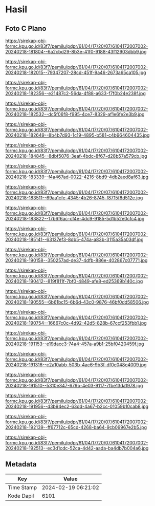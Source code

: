 # Hasil

## Foto C Plano

https://sirekap-obj-formc.kpu.go.id/83f7/pemilu/pdpr/61/04/17/20/07/6104172007002-20240218-181804--6a2cbd29-8b3e-41f0-9188-43f12903dbb9.jpg

https://sirekap-obj-formc.kpu.go.id/83f7/pemilu/pdpr/61/04/17/20/07/6104172007002-20240218-182015--79347207-28cd-451f-9a46-2673a65ca105.jpg

https://sirekap-obj-formc.kpu.go.id/83f7/pemilu/pdpr/61/04/17/20/07/6104172007002-20240218-182356--e21487c2-56da-4f88-a633-f7f0b24e238f.jpg

https://sirekap-obj-formc.kpu.go.id/83f7/pemilu/pdpr/61/04/17/20/07/6104172007002-20240218-182532--dc5f06f8-f995-4ce7-8329-af1e6fe2e3b9.jpg

https://sirekap-obj-formc.kpu.go.id/83f7/pemilu/pdpr/61/04/17/20/07/6104172007002-20240218-182649--8b4b7d93-1c19-4895-b581-c4b964604435.jpg

https://sirekap-obj-formc.kpu.go.id/83f7/pemilu/pdpr/61/04/17/20/07/6104172007002-20240218-184845--8dbf5076-3eaf-4bdc-8f67-d28b57a579cb.jpg

https://sirekap-obj-formc.kpu.go.id/83f7/pemilu/pdpr/61/04/17/20/07/6104172007002-20240218-183339--f4a467ad-0022-4216-8bd9-4db2aed8af63.jpg

https://sirekap-obj-formc.kpu.go.id/83f7/pemilu/pdpr/61/04/17/20/07/6104172007002-20240218-183511--69aa1cfe-4345-4b26-8745-f8715f8d512e.jpg

https://sirekap-obj-formc.kpu.go.id/83f7/pemilu/pdpr/61/04/17/20/07/6104172007002-20240218-183822--17b6f6ac-cf4e-4dc9-9185-5d1b52e0cfc4.jpg

https://sirekap-obj-formc.kpu.go.id/83f7/pemilu/pdpr/61/04/17/20/07/6104172007002-20240218-185141--63137ef3-8db5-474a-a83b-3115a35a03df.jpg

https://sirekap-obj-formc.kpu.go.id/83f7/pemilu/pdpr/61/04/17/20/07/6104172007002-20240218-190158--350257ad-de37-4dfb-886e-402867c07771.jpg

https://sirekap-obj-formc.kpu.go.id/83f7/pemilu/pdpr/61/04/17/20/07/6104172007002-20240218-190412--819f811f-7bf0-4849-afe8-ed25369b140c.jpg

https://sirekap-obj-formc.kpu.go.id/83f7/pemilu/pdpr/61/04/17/20/07/6104172007002-20240218-190555--6b61bc15-6b6d-43c0-9876-46bf0dd58506.jpg

https://sirekap-obj-formc.kpu.go.id/83f7/pemilu/pdpr/61/04/17/20/07/6104172007002-20240218-190754--16667c0c-4d92-42d5-828b-67ccf253fbb1.jpg

https://sirekap-obj-formc.kpu.go.id/83f7/pemilu/pdpr/61/04/17/20/07/6104172007002-20240218-191153--e19dacc3-74a4-457a-a9b1-25bf0420459f.jpg

https://sirekap-obj-formc.kpu.go.id/83f7/pemilu/pdpr/61/04/17/20/07/6104172007002-20240218-191316--c2a10abb-503b-4ac6-9b3f-df0e048e4009.jpg

https://sirekap-obj-formc.kpu.go.id/83f7/pemilu/pdpr/61/04/17/20/07/6104172007002-20240218-191510--5310e347-679b-4e03-9117-7fbe13da1978.jpg

https://sirekap-obj-formc.kpu.go.id/83f7/pemilu/pdpr/61/04/17/20/07/6104172007002-20240218-191956--d3b94ec2-63dd-4a67-b2cc-01059b10cab8.jpg

https://sirekap-obj-formc.kpu.go.id/83f7/pemilu/pdpr/61/04/17/20/07/6104172007002-20240218-192139--ff67712c-65cd-4268-ba64-9cb09967e2b5.jpg

https://sirekap-obj-formc.kpu.go.id/83f7/pemilu/pdpr/61/04/17/20/07/6104172007002-20240218-192513--ec3d1cdc-52ca-4d42-aada-ba4db7b004a6.jpg


## Metadata

| Key        | Value               |
| ---------- | ------------------- |
| Time Stamp | 2024-02-19 06:21:02 |
| Kode Dapil | 6101                |



